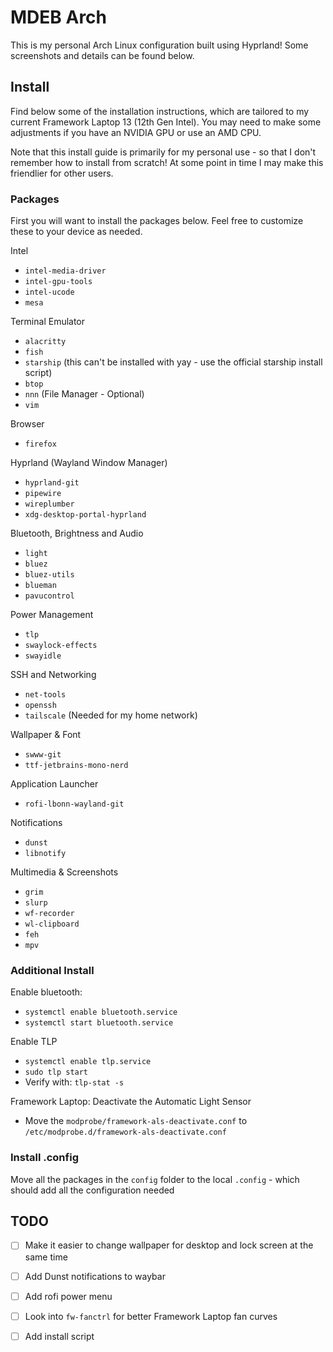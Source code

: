 # MDEB Arch

This is my personal Arch Linux configuration built using Hyprland! Some screenshots and details can be found below.

## Install

Find below some of the installation instructions, which are tailored to my current Framework Laptop 13 (12th Gen Intel). You may need to make some adjustments if you have an NVIDIA GPU or use an AMD CPU.

Note that this install guide is primarily for my personal use - so that I don't remember how to install from scratch! At some point in time I may make this friendlier for other users.

### Packages

First you will want to install the packages below. Feel free to customize these to your device as needed.

Intel
- `intel-media-driver`
- `intel-gpu-tools`
- `intel-ucode`
- `mesa`

Terminal Emulator
- `alacritty`
- `fish`
- `starship` (this can't be installed with yay - use the official starship install script)
- `btop`
- `nnn` (File Manager - Optional)
- `vim`

Browser
- `firefox`

Hyprland (Wayland Window Manager)
- `hyprland-git`
- `pipewire`
- `wireplumber`
- `xdg-desktop-portal-hyprland`

Bluetooth, Brightness and Audio
- `light`
- `bluez`
- `bluez-utils`
- `blueman`
- `pavucontrol`

Power Management
- `tlp`
- `swaylock-effects`
- `swayidle`

SSH and Networking
- `net-tools`
- `openssh`
- `tailscale` (Needed for my home network)

Wallpaper & Font
- `swww-git`
- `ttf-jetbrains-mono-nerd`

Application Launcher
- `rofi-lbonn-wayland-git`

Notifications
- `dunst`
- `libnotify`

Multimedia & Screenshots
- `grim`
- `slurp`
- `wf-recorder`
- `wl-clipboard`
- `feh`
- `mpv`

### Additional Install

Enable bluetooth:
- `systemctl enable bluetooth.service`
- `systemctl start bluetooth.service`

Enable TLP
- `systemctl enable tlp.service`
- `sudo tlp start`
- Verify with: `tlp-stat -s`

Framework Laptop: Deactivate the Automatic Light Sensor
- Move the `modprobe/framework-als-deactivate.conf` to `/etc/modprobe.d/framework-als-deactivate.conf`

### Install .config

Move all the packages in the `config` folder to the local `.config` - which should add all the configuration needed

## TODO

- [ ] Make it easier to change wallpaper for desktop and lock screen at the same time
- [ ] Add Dunst notifications to waybar
- [ ] Add rofi power menu
- [ ] Look into `fw-fanctrl` for better Framework Laptop fan curves
- [ ] Add install script

